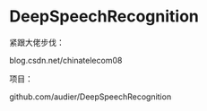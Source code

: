 # DeepSpeechRecognition


















紧跟大佬步伐：

blog.csdn.net/chinatelecom08




项目：











github.com/audier/DeepSpeechRecognition





















